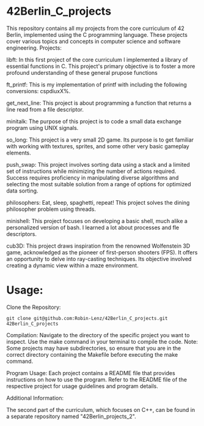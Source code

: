 # 42Berlin_C_projects

This repository contains all my projects from the core curriculum of 42 Berlin, implemented using the C programming language. These projects cover various topics and concepts in computer science and software engineering.
Projects:


libft:
	In this first project of the core curriculum I implemented a library of essential functions in C. This project's primary objective is to foster a more profound understanding of these general prupose functions
	
ft_printf:
	This is my implementation of printf with including the following conversions: cspdiuxX%.

get_next_line:
	This project is about programming a function that returns a line read from a file descriptor.

minitalk:
	The purpose of this project is to code a small data exchange program using UNIX signals.

so_long:
	This project is a very small 2D game. Its purpose is to get familiar with working with textures, sprites, and some other very basic gameplay elements.

push_swap:
	This project involves sorting data using a stack and a limited set of instructions while minimizing the number of actions required. Success requires proficiency in manipulating diverse algorithms and selecting the most suitable solution from a range of options for optimized data sorting.
	
philosophers:
	Eat, sleep, spaghetti, repeat! This project solves the dining philosopher problem using threads.

minishell:
	This project focuses on developing a basic shell, much alike a personalized version of bash. I learned a lot about processes and fle descriptors.

cub3D:
	This project draws inspiration from the renowned Wolfenstein 3D game, acknowledged as the pioneer of first-person shooters (FPS). It offers an opportunity to delve into ray-casting techniques. Its objective involved creating a dynamic view within a maze environment.


# Usage:

Clone the Repository:

    git clone git@github.com:Robin-Lenz/42Berlin_C_projects.git 42Berlin_C_projects

Compilation:
       Navigate to the directory of the specific project you want to inspect.
       Use the make command in your terminal to compile the code.
       Note: Some projects may have subdirectories, so ensure that you are in the correct directory containing the Makefile before executing the make command.

Program Usage:
       Each project contains a README file that provides instructions on how to use the program.
       Refer to the README file of the respective project for usage guidelines and program details.


Additional Information:

The second part of the curriculum, which focuses on C++, can be found in a separate repository named "42Berlin_projects_2".
